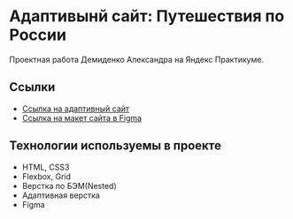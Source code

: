 
# Адаптивынй сайт: Путешествия по России
Проектная работа Демиденко Александра на Яндекс Практикуме.

## Ссылки
* [Ссылка на адаптивный сайт](https://alvde-site.github.io/russian-travel/)
* [Ссылка на макет сайта в Figma](https://www.figma.com/file/5S2WSbEFL6awjVWJ0NWL8Q/Sprint-3_-Russia-_-desktop-%2B-mobile?node-id=28503%3A0)

## Технологии используемы в проекте
* HTML, CSS3
* Flexbox, Grid
* Верстка по БЭМ(Nested)
* Адаптивная верстка
* Figma

